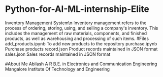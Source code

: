 # Python-for-AI-ML-internship-Elite
Inventory Management System\n
Inventory management refers to the process of ordering, storing, using, and selling a company's inventory. This includes the management of raw materials, components, and finished products, as well as warehousing and processing of such items.
#Files
add_products.ipynb        To add new products to the repository
purchase.ipynb            Purchase products
record.json               Product records maintained in JSON format 
sales.json                Sales records maintained in JSON format

#About Me
Abilash A R
B.E. in Electronics and Communication Engineering 
Mangalore Institute Of Technology and Engineering
